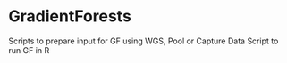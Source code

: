 # GradientForests
Scripts to prepare input for GF using WGS, Pool or Capture Data
Script to run GF in R
